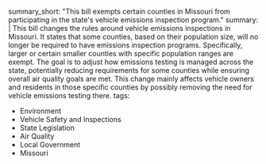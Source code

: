 summary_short: "This bill exempts certain counties in Missouri from participating in the state's vehicle emissions inspection program."
summary: |
  This bill changes the rules around vehicle emissions inspections in Missouri. It states that some counties, based on their population size, will no longer be required to have emissions inspection programs. Specifically, larger or certain smaller counties with specific population ranges are exempt. The goal is to adjust how emissions testing is managed across the state, potentially reducing requirements for some counties while ensuring overall air quality goals are met. This change mainly affects vehicle owners and residents in those specific counties by possibly removing the need for vehicle emissions testing there.
tags:
  - Environment
  - Vehicle Safety and Inspections
  - State Legislation
  - Air Quality
  - Local Government
  - Missouri
